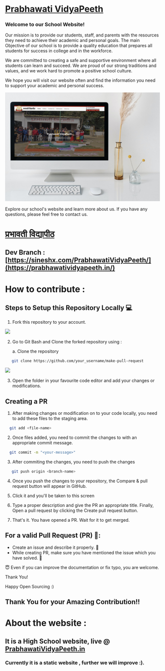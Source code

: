 # [Prabhawati VidyaPeeth](https://prabhawatividyapeeth.in/)

### Welcome to our School Website!

Our mission is to provide our students, staff, and parents with the resources they need to achieve their academic and personal goals.
The main Objective of our school is to provide a quality education that prepares all students for success in college and in the workforce.

We are committed to creating a safe and supportive environment where all students can learn and succeed.
We are proud of our strong traditions and values, and we work hard to promote a positive school culture.

We hope you will visit our website often and find the information you need to support your academic and personal success.

<div align="center">
    <img alt="Desktop" title="#Desktop" src="./images/preview.jpg" width="680px" />
</div>

Explore our school's website and learn more about us. If you have any questions, please feel free to contact us.
<br />

# [प्रभावती विद्यापीठ](https://prabhawatividyapeeth.in/)


## Dev Branch : [https://sineshx.com/PrabhawatiVidyaPeeth/](https://prabhawatividyapeeth.in/) 

# How to contribute : 

## Steps to Setup this Repository Locally 💻

  1. Fork this repository to your account.

![](assets/img_fork_1.png)

  2. Go to Git Bash and Clone the forked repository using :
       
       a. Clone the repository
```bash
   git clone https://github.com/your_username/make-pull-request
```
![](assets/clone_2.png)

 3. Open the folder in your favourite code editor and add your changes or modifications.
 
## Creating a PR 
 
 1. After making changes or modification on to your code locally, you need to add these files to the staging area.
```bash
  git add <file-name>
```
 2. Once files added, you need to commit the changes to with an appropriate commit message.
```bash
  git commit -m "<your-message>"
```
 3. After commiting the changes, you need to push the changes
```bash
   git push origin <branch-name>
```
 4. Once you push the changes to your repository, the Compare & pull request button will appear in GitHub.

 5. Click it and you'll be taken to this screen

 6. Type a proper description and give the PR an appropriate title. Finally, Open a pull request by clicking the Create pull request button.

 7. That's it. You have opened a PR. Wait for it to get merged.

## For a valid Pull Request (PR) 🚀:
 - Create an issue and describe it properly. 🧭 
 - While creating PR, make sure you have mentioned the issue which you have solved. 📝 

😇  Even if you can improve the documentation or fix typo, you are welcome.

Thank You!



Happy Open Sourcing :)

## Thank You for your Amazing Contribution!!

# About the website :
## It is a High School website, live @ [PrabhawatiVidyaPeeth.in](https://prabhawatividyapeeth.in/)
### Currently it is a static website , further we will improve :).

